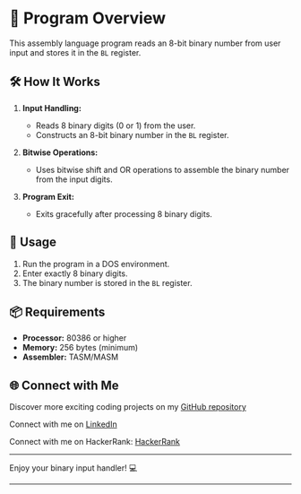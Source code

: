 

# 🚀 Program Overview

This assembly language program reads an 8-bit binary number from user input and stores it in the `BL` register.

## 🛠️ How It Works

1. **Input Handling:**  
   - Reads 8 binary digits (0 or 1) from the user.
   - Constructs an 8-bit binary number in the `BL` register.

2. **Bitwise Operations:**  
   - Uses bitwise shift and OR operations to assemble the binary number from the input digits.

3. **Program Exit:**  
   - Exits gracefully after processing 8 binary digits.

## 🔗 Usage

1. Run the program in a DOS environment.
2. Enter exactly 8 binary digits.
3. The binary number is stored in the `BL` register.

## 📦 Requirements

- **Processor:** 80386 or higher
- **Memory:** 256 bytes (minimum)
- **Assembler:** TASM/MASM


## 🌐 Connect with Me 

Discover more exciting coding projects on my [GitHub repository](https://github.com/Maham-j)

Connect with me on [LinkedIn](https://www.linkedin.com/in/maham-jamil-268584267)

Connect with me on HackerRank: [HackerRank ](https://www.hackerrank.com/maham_jamil)

---


Enjoy your binary input handler! 💻

---
